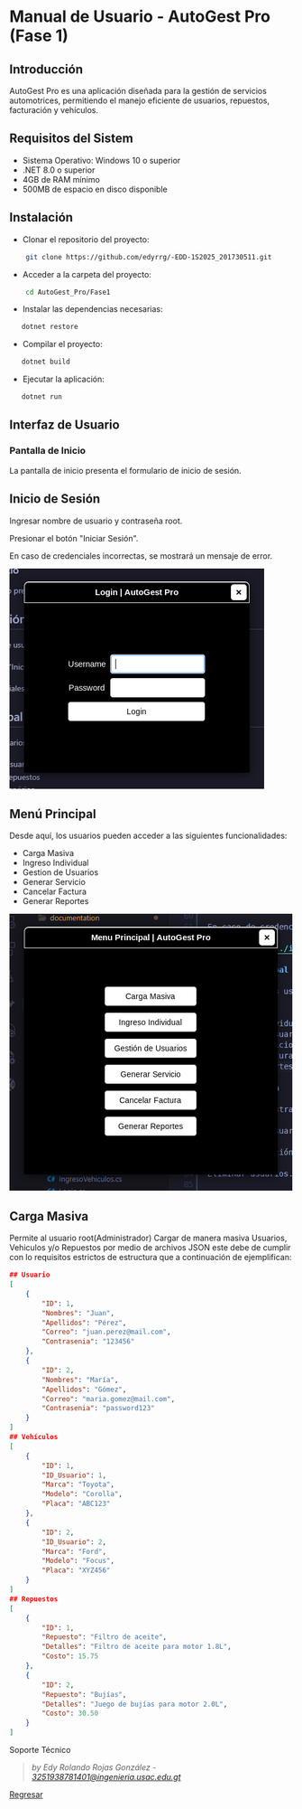 # Manual de Usuario - AutoGest Pro (Fase 1)

## Introducción

AutoGest Pro es una aplicación diseñada para la gestión de servicios automotrices, permitiendo el manejo eficiente de usuarios, repuestos, facturación y vehículos.

## Requisitos del Sistem

- Sistema Operativo: Windows 10 o superior
- .NET 8.0 o superior
- 4GB de RAM mínimo
- 500MB de espacio en disco disponible

## Instalación

- Clonar el repositorio del proyecto:  

```sh
    git clone https://github.com/edyrrg/-EDD-1S2025_201730511.git 
```

- Acceder a la carpeta del proyecto:

```sh
    cd AutoGest_Pro/Fase1
```

- Instalar las dependencias necesarias:

```sh
   dotnet restore
```

- Compilar el proyecto:

```bash
   dotnet build
```

- Ejecutar la aplicación:

```bash
   dotnet run
```

## Interfaz de Usuario

### Pantalla de Inicio

La pantalla de inicio presenta el formulario de inicio de sesión.

## Inicio de Sesión

Ingresar nombre de usuario y contraseña root.

Presionar el botón "Iniciar Sesión".

En caso de credenciales incorrectas, se mostrará un mensaje de error.

![screenshot-login](../images/login.png)

## Menú Principal

Desde aquí, los usuarios pueden acceder a las siguientes funcionalidades:

- Carga Masiva
- Ingreso Individual
- Gestion de Usuarios
- Generar Servicio
- Cancelar Factura
- Generar Reportes

![screen-shot](../images/carga_masiva.png)

## Carga Masiva

Permite al usuario root(Administrador) Cargar de manera masiva Usuarios, Vehiculos y/o Repuestos por medio de archivos JSON este debe de cumplir con lo requisitos estrictos de estructura que a continuación de ejemplifican:

```JSON
## Usuario
[
    {
        "ID": 1,
        "Nombres": "Juan",
        "Apellidos": "Pérez",
        "Correo": "juan.perez@mail.com",
        "Contrasenia": "123456"
    },
    {
        "ID": 2,
        "Nombres": "María",
        "Apellidos": "Gómez",
        "Correo": "maria.gomez@mail.com",
        "Contrasenia": "password123"
    }
]
## Vehículos
[
    {
        "ID": 1,
        "ID_Usuario": 1,
        "Marca": "Toyota",
        "Modelo": "Corolla",
        "Placa": "ABC123"
    },
    {
        "ID": 2,
        "ID_Usuario": 2,
        "Marca": "Ford",
        "Modelo": "Focus",
        "Placa": "XYZ456"
    }
]
## Repuestos
[
    {
        "ID": 1,
        "Repuesto": "Filtro de aceite",
        "Detalles": "Filtro de aceite para motor 1.8L",
        "Costo": 15.75
    },
    {
        "ID": 2,
        "Repuesto": "Bujías",
        "Detalles": "Juego de bujías para motor 2.0L",
        "Costo": 30.50
    }
]
```

Soporte Técnico

> *by Edy Rolando Rojas González - 3251938781401@ingenieria.usac.edu.gt*

[Regresar](/README.md)
